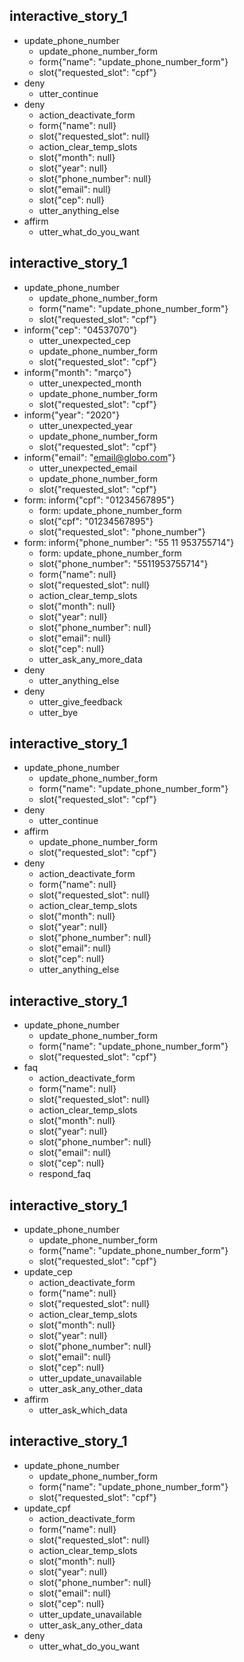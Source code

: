 
## interactive_story_1
* update_phone_number
    - update_phone_number_form
    - form{"name": "update_phone_number_form"}
    - slot{"requested_slot": "cpf"}
* deny
    - utter_continue
* deny
    - action_deactivate_form
    - form{"name": null}
    - slot{"requested_slot": null}
    - action_clear_temp_slots
    - slot{"month": null}
    - slot{"year": null}
    - slot{"phone_number": null}
    - slot{"email": null}
    - slot{"cep": null}
    - utter_anything_else
* affirm
    - utter_what_do_you_want

## interactive_story_1
* update_phone_number
    - update_phone_number_form
    - form{"name": "update_phone_number_form"}
    - slot{"requested_slot": "cpf"}
* inform{"cep": "04537070"}
    - utter_unexpected_cep
    - update_phone_number_form
    - slot{"requested_slot": "cpf"}
* inform{"month": "março"}
    - utter_unexpected_month
    - update_phone_number_form
    - slot{"requested_slot": "cpf"}
* inform{"year": "2020"}
    - utter_unexpected_year
    - update_phone_number_form
    - slot{"requested_slot": "cpf"}
* inform{"email": "email@globo.com"}
    - utter_unexpected_email
    - update_phone_number_form
    - slot{"requested_slot": "cpf"}
* form: inform{"cpf": "01234567895"}
    - form: update_phone_number_form
    - slot{"cpf": "01234567895"}
    - slot{"requested_slot": "phone_number"}
* form: inform{"phone_number": "55 11 953755714"}
    - form: update_phone_number_form
    - slot{"phone_number": "5511953755714"}
    - form{"name": null}
    - slot{"requested_slot": null}
    - action_clear_temp_slots
    - slot{"month": null}
    - slot{"year": null}
    - slot{"phone_number": null}
    - slot{"email": null}
    - slot{"cep": null}
    - utter_ask_any_more_data
* deny
    - utter_anything_else
* deny
    - utter_give_feedback
    - utter_bye

## interactive_story_1
* update_phone_number
    - update_phone_number_form
    - form{"name": "update_phone_number_form"}
    - slot{"requested_slot": "cpf"}
* deny
    - utter_continue
* affirm
    - update_phone_number_form
    - slot{"requested_slot": "cpf"}
* deny
    - action_deactivate_form
    - form{"name": null}
    - slot{"requested_slot": null}
    - action_clear_temp_slots
    - slot{"month": null}
    - slot{"year": null}
    - slot{"phone_number": null}
    - slot{"email": null}
    - slot{"cep": null}
    - utter_anything_else

## interactive_story_1
* update_phone_number
    - update_phone_number_form
    - form{"name": "update_phone_number_form"}
    - slot{"requested_slot": "cpf"}
* faq
    - action_deactivate_form
    - form{"name": null}
    - slot{"requested_slot": null}
    - action_clear_temp_slots
    - slot{"month": null}
    - slot{"year": null}
    - slot{"phone_number": null}
    - slot{"email": null}
    - slot{"cep": null}
    - respond_faq

## interactive_story_1
* update_phone_number
    - update_phone_number_form
    - form{"name": "update_phone_number_form"}
    - slot{"requested_slot": "cpf"}
* update_cep
    - action_deactivate_form
    - form{"name": null}
    - slot{"requested_slot": null}
    - action_clear_temp_slots
    - slot{"month": null}
    - slot{"year": null}
    - slot{"phone_number": null}
    - slot{"email": null}
    - slot{"cep": null}
    - utter_update_unavailable
    - utter_ask_any_other_data
* affirm
  - utter_ask_which_data

## interactive_story_1
* update_phone_number
    - update_phone_number_form
    - form{"name": "update_phone_number_form"}
    - slot{"requested_slot": "cpf"}
* update_cpf
    - action_deactivate_form
    - form{"name": null}
    - slot{"requested_slot": null}
    - action_clear_temp_slots
    - slot{"month": null}
    - slot{"year": null}
    - slot{"phone_number": null}
    - slot{"email": null}
    - slot{"cep": null}
    - utter_update_unavailable
    - utter_ask_any_other_data
* deny
  - utter_what_do_you_want

